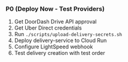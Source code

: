 ### P0 (Deploy Now - Test Providers)

1. Get DoorDash Drive API approval
2. Get Uber Direct credentials
3. Run `./scripts/upload-delivery-secrets.sh`
4. Deploy delivery-service to Cloud Run
5. Configure LightSpeed webhook
6. Test delivery creation with test order
